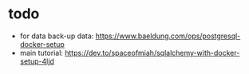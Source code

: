 # todo
- for data back-up data: https://www.baeldung.com/ops/postgresql-docker-setup
- main tutorial: https://dev.to/spaceofmiah/sqlalchemy-with-docker-setup-4ljd